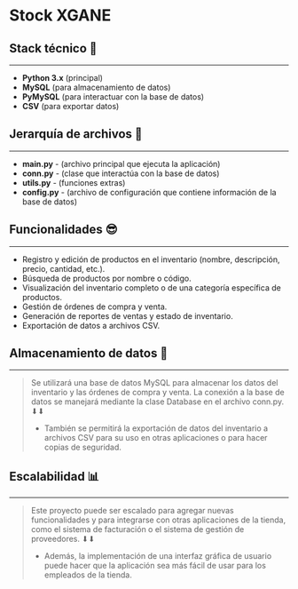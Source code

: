 # Stock XGANE
## Stack técnico 🔨
***

* **Python 3.x** (principal)
* **MySQL** (para almacenamiento de datos)
* **PyMySQL** (para interactuar con la base de datos)
* **CSV** (para exportar datos)

## Jerarquía de archivos 📁
***
* **main.py** - (archivo principal que ejecuta la aplicación)
* **conn.py** - (clase que interactúa con la base de datos)
* **utils.py** - (funciones extras)
* **config.py** - (archivo de configuración que contiene información de la base de datos)

## Funcionalidades 😎
***

* Registro y edición de productos en el inventario (nombre, descripción, precio, cantidad, etc.).
* Búsqueda de productos por nombre o código.
* Visualización del inventario completo o de una categoría específica de productos.
* Gestión de órdenes de compra y venta.
* Generación de reportes de ventas y estado de inventario.
* Exportación de datos a archivos CSV.

## Almacenamiento de datos 🎲
***
> Se utilizará una base de datos MySQL para almacenar los datos del inventario y las órdenes de compra y venta. La conexión a la base de datos se manejará mediante la clase Database en el archivo conn.py. ⬇⬇
> * También se permitirá la exportación de datos del inventario a archivos CSV para su uso en otras aplicaciones o para hacer copias de seguridad.

## Escalabilidad 📊
***
> Este proyecto puede ser escalado para agregar nuevas funcionalidades y para integrarse con otras aplicaciones de la tienda, como el sistema de facturación o el sistema de gestión de proveedores. ⬇⬇ 
> * Además, la implementación de una interfaz gráfica de usuario puede hacer que la aplicación sea más fácil de usar para los empleados de la tienda.